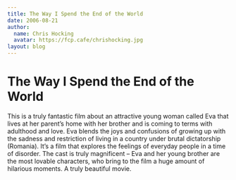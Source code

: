```yaml
---
title: The Way I Spend the End of the World
date: 2006-08-21
author:
  name: Chris Hocking
  avatar: https://fcp.cafe/chrishocking.jpg
layout: blog
---
```

# The Way I Spend the End of the World

This is a truly fantastic film about an attractive young woman called Eva that lives at her parent’s home with her brother and is coming to terms with adulthood and love. Eva blends the joys and confusions of growing up with the sadness and restriction of living in a country under brutal dictatorship (Romania). It’s a film that explores the feelings of everyday people in a time of disorder. The cast is truly magnificent – Eva and her young brother are the most lovable characters, who bring to the film a huge amount of hilarious moments. A truly beautiful movie.